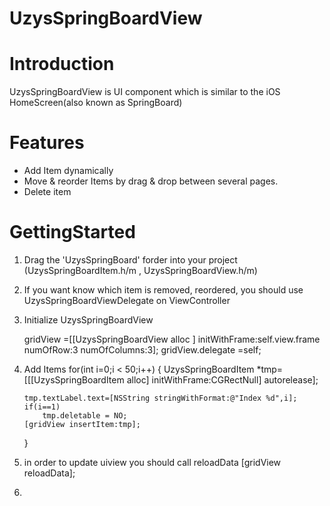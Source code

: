 UzysSpringBoardView
===================

# Introduction

UzysSpringBoardView is UI component which is similar to the iOS HomeScreen(also known as SpringBoard)

# Features

 - Add Item dynamically  
 - Move & reorder Items by drag & drop between several pages.
 - Delete item

# GettingStarted

 1. Drag the 'UzysSpringBoard' forder into your project (UzysSpringBoardItem.h/m , UzysSpringBoardView.h/m)
 2. If you want know which item is removed, reordered, you should use UzysSpringBoardViewDelegate on ViewController
 3. Initialize UzysSpringBoardView
 
	gridView =[[UzysSpringBoardView alloc ] initWithFrame:self.view.frame numOfRow:3 numOfColumns:3];
    gridView.delegate =self;

 4. Add Items
	for(int i=0;i < 50;i++)
    {
        UzysSpringBoardItem *tmp=[[[UzysSpringBoardItem alloc] initWithFrame:CGRectNull] autorelease];
        
        tmp.textLabel.text=[NSString stringWithFormat:@"Index %d",i];
        if(i==1)
            tmp.deletable = NO;
        [gridView insertItem:tmp];
    }
 5. in order to update uiview you should call reloadData
 	[gridView reloadData];
 6. 

